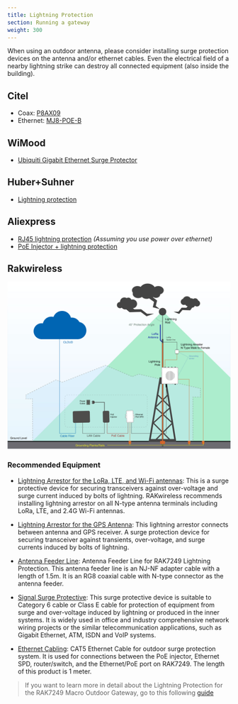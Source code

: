```yaml
---
title: Lightning Protection
section: Running a gateway
weight: 300
---
```


When using an outdoor antenna, please consider installing surge protection devices on the antenna and/or ethernet cables. Even the electrical field of a nearby lightning strike can destroy all connected equipment (also inside the building).

## Citel

* Coax: [P8AX09](https://citel.fr/en/radiocommunication/gas-tube-technology/p8ax09-nmf)
* Ethernet: [MJ8-POE-B](https://citel.fr/en/dataline/poe-surge-protector/mj8-poe-b)

## WiMood

* [Ubiquiti Gigabit Ethernet Surge Protector](https://www.wimoodshop.nl/product/1095/Ubiquiti-Ethernet-Surge-Protector-Gen2)

## Huber+Suhner

* [Lightning protection](http://www.hubersuhner.com/en/products/radio-frequency/lightning-emp-protectors)

## Aliexpress

* [RJ45 lightning protection](https://www.aliexpress.com/item/100-1000M-POE-IP-Camera-Network-POE-Switch-RJ45-POE-Surge-Protector-Protection-device-Lightning-Arrester/32917720379.html) _(Assuming you use power over ethernet)_
* [PoE Injector + lightning protection](https://www.aliexpress.com/item/Gigabit-POE-6-Port-Power-over-Ethernet-Injector-For-UBNT-IP-Camera-VOIP-phone-WiFi-Access/32850552905.html)


## Rakwireless

![Figure 1: RAK7249 Lightning Protection Diagram](rakwireless-lightning-protection-diagram.jpg)

### Recommended Equipment
* [Lightning Arrestor for the LoRa, LTE, and Wi-Fi antennas](https://store.rakwireless.com/products/lightning-arrestor): This is a surge protective device for securing transceivers against over-voltage and surge current induced by bolts of lightning. RAKwireless recommends installing lightning arrestor on all N-type antenna terminals including LoRa, LTE, and 2.4G Wi-Fi antennas.

* [Lightning Arrestor for the GPS Antenna](https://store.rakwireless.com/products/lightning-arrestor-for-gps-antenna): This lightning arrestor connects between antenna and GPS receiver. A surge protection device for securing transceiver against transients, over-voltage, and surge currents induced by bolts of lightning.

* [Antenna Feeder Line](https://store.rakwireless.com/products/antenna-feeder-line): Antenna Feeder Line for RAK7249 Lightning Protection. This antenna feeder line is an NJ-NF adapter cable with a length of 1.5m. It is an RG8 coaxial cable with N-type connector as the antenna feeder.

* [Signal Surge Protective](https://store.rakwireless.com/products/signal-surge-protective): This surge protective device is suitable to Category 6 cable or Class E cable for protection of equipment from surge and over-voltage induced by lightning or produced in the inner systems. It is widely used in office and industry comprehensive network wiring projects or the similar telecommunication applications, such as Gigabit Ethernet, ATM, ISDN and VoIP systems.

* [Ethernet Cabling](https://store.rakwireless.com/products/cat5-ethernet-cable): CAT5 Ethernet Cable for outdoor surge protection system. It is used for connections between the PoE injector, Ethernet SPD, router/switch, and the Ethernet/PoE port on RAK7249. The length of this product is 1 meter.

> If you want to learn more in detail about the Lightning Protection for the RAK7249 Macro Outdoor Gateway, go to this following [guide](https://doc.rakwireless.com/rak7249----macro-outdoor-gateway/lightning-protection---rak7249)
